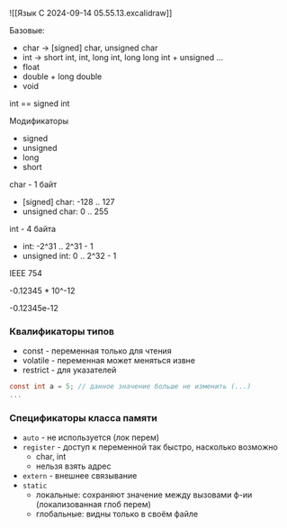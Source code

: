 
![[Язык C 2024-09-14 05.55.13.excalidraw]]

Базовые:
- char -> [signed] char, unsigned char 
- int -> short int, int, long int, long long int + unsigned ...
- float
- double + long double
- void

int == signed int

Модификаторы
- signed
- unsigned
- long
- short

char - 1 байт
- [signed] char: -128 .. 127
- unsigned char: 0 .. 255

int - 4 байта
- int: -2^31 .. 2^31 - 1
- unsigned int: 0 .. 2^32 - 1

IEEE 754

-0.12345 * 10^-12

-0.12345e-12

### Квалификаторы типов
- const - переменная только для чтения
- volatile - переменная может меняться извне
- restrict - для указателей

```c
const int a = 5; // данное значение больше не изменить (...)
...
```
### Спецификаторы класса памяти
- `auto` - не используется (лок перем)
- `register` - доступ к переменной так быстро, насколько возможно
	- char, int
	- нельзя взять адрес
- `extern` - внешнее связывание
- `static`
	- локальные: сохраняют значение между вызовами ф-ии (локализованная глоб перем)
	- глобальные: видны только в своём файле
